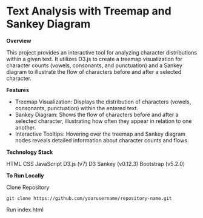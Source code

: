 # Text Analysis with Treemap and Sankey Diagram

**Overview**

This project provides an interactive tool for analyzing character distributions within a given text. It utilizes D3.js to create a treemap visualization for character counts (vowels, consonants, and punctuation) and a Sankey diagram to illustrate the flow of characters before and after a selected character.

**Features**

* Treemap Visualization: Displays the distribution of characters (vowels, consonants, punctuation) within the entered text.
* Sankey Diagram: Shows the flow of characters before and after a selected character, illustrating how often they appear in relation to one another.
* Interactive Tooltips: Hovering over the treemap and Sankey diagram nodes reveals detailed information about character counts and flows.

**Technology Stack**

HTML
CSS
JavaScript
D3.js (v7)
D3 Sankey (v0.12.3)
Bootstrap (v5.2.0)

**To Run Locally**

Clone Repository

    git clone https://github.com/yourusername/repository-name.git

Run index.html
